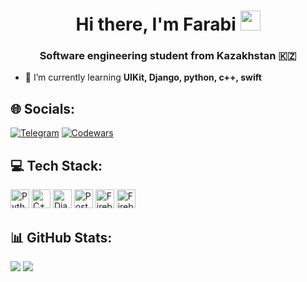 <h1 align="center">Hi there, I'm Farabi</a>
<img src="https://github.com/blackcater/blackcater/raw/main/images/Hi.gif" height="32" width="32"</h1>
<h3 align="center">Software engineering student from Kazakhstan 🇰🇿</h3>

- 🌱 I’m currently learning **UIKit, Django, python, c++, swift**

## 🌐 Socials:
[![Telegram](https://img.shields.io/badge/Telegram-2CA5E0?logo=telegram&logoColor=white)](https://t.me/F4rab1)
[![Codewars](https://www.codewars.com/users/F4rab1/badges/micro)](https://www.codewars.com/users/F4rab1)

## 💻 Tech Stack:
<img src="https://cdn.simpleicons.org/python/3670A0" alt="Python" height="30" width="30"/> <img src="https://cdn.simpleicons.org/cplusplus/00599C" alt="C++" height="30" width="30"/>
<img src="https://cdn.simpleicons.org/django/092E20" alt="Django" height="30" width="30"/>
<img src="https://cdn.simpleicons.org/postgresql/4169E1" alt="Postgres" height="30" width="30"/>
<img src="https://cdn.simpleicons.org/firebase/FFCA28" alt="Firebase" height="30" width="30"/>
<img src="https://cdn.simpleicons.org/uikit/3670A0" alt="Firebase" height="30" width="30"/>


## 📊 GitHub Stats:
![](https://github-readme-streak-stats.herokuapp.com/?user=F4rab1&theme=nightowl&hide_border=false)
[![](https://github-readme-stats.vercel.app/api/top-langs/?username=F4rab1&layout=compact&theme=nightowl)](https://github.com/anuraghazra/github-readme-stats)

<!--
**F4rab1/F4rab1** is a ✨ _special_ ✨ repository because its `README.md` (this file) appears on your GitHub profile.

Here are some ideas to get you started:

- 🔭 I’m currently working on ...
- 🌱 I’m currently learning ...
- 👯 I’m looking to collaborate on ...
- 🤔 I’m looking for help with ...
- 💬 Ask me about ...
- 📫 How to reach me: ...
- 😄 Pronouns: ...
- ⚡ Fun fact: ...
-->
